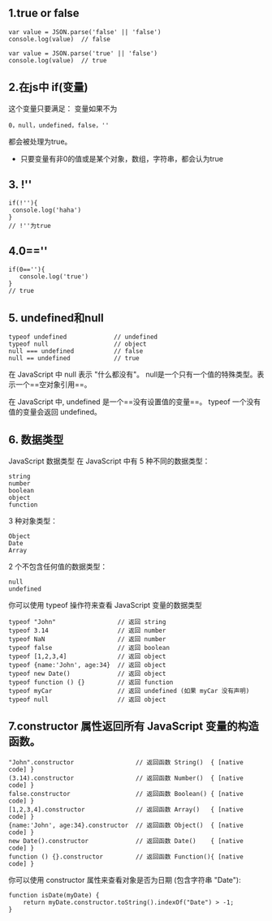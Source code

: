 ## 1.true or false
```
var value = JSON.parse('false' || 'false')
console.log(value)  // false

var value = JSON.parse('true' || 'false')
console.log(value)  // true
```

## 2.在js中 if(变量)
这个变量只要满足：
变量如果不为
```
0，null，undefined，false，''
```
都会被处理为true。
- 只要变量有非0的值或是某个对象，数组，字符串，都会认为true

## 3. !''

```
if(!''){
 console.log('haha')
}
// !''为true
```
## 4.0==''
```
if(0==''){
   console.log('true') 
}
// true
```
## 5.  undefined和null
```
typeof undefined             // undefined
typeof null                  // object
null === undefined           // false
null == undefined            // true
```
在 JavaScript 中 null 表示 "什么都没有"。
null是一个只有一个值的特殊类型。表示一个==空对象引用==。

在 JavaScript 中, undefined 是一个==没有设置值的变量==。
typeof 一个没有值的变量会返回 undefined。

## 6. 数据类型
JavaScript 数据类型
在 JavaScript 中有 5 种不同的数据类型：
```
string
number
boolean
object
function
```
3 种对象类型：
```
Object
Date
Array
```
2 个不包含任何值的数据类型：
```
null
undefined
```
你可以使用 typeof 操作符来查看 JavaScript 变量的数据类型
```
typeof "John"                 // 返回 string 
typeof 3.14                   // 返回 number
typeof NaN                    // 返回 number
typeof false                  // 返回 boolean
typeof [1,2,3,4]              // 返回 object
typeof {name:'John', age:34}  // 返回 object
typeof new Date()             // 返回 object
typeof function () {}         // 返回 function
typeof myCar                  // 返回 undefined (如果 myCar 没有声明)
typeof null                   // 返回 object
```
## 7.constructor 属性返回所有 JavaScript 变量的构造函数。
```
"John".constructor                 // 返回函数 String()  { [native code] }
(3.14).constructor                 // 返回函数 Number()  { [native code] }
false.constructor                  // 返回函数 Boolean() { [native code] }
[1,2,3,4].constructor              // 返回函数 Array()   { [native code] }
{name:'John', age:34}.constructor  // 返回函数 Object()  { [native code] }
new Date().constructor             // 返回函数 Date()    { [native code] }
function () {}.constructor         // 返回函数 Function(){ [native code] }
```
你可以使用 constructor 属性来查看对象是否为日期 (包含字符串 "Date"):
```
function isDate(myDate) {
    return myDate.constructor.toString().indexOf("Date") > -1;
}
```
